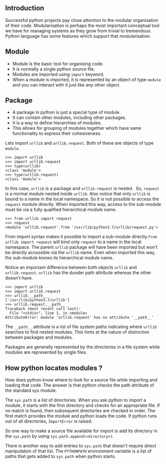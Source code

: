 ## Introduction 

Successful python projects pay close attention to the modular organisation of their code. Modularisation is perhaps the most important conceptual tool we have for managing systems as they grow from trivial to tremendous. Python language has some features which support that modularisation. 

## Module 

- Module is the basic tool for organising code. 
- It is normally a single python source file. 
- Modules are imported using `import` keyword.
- When a module is imported, it is represented by an object of type `module` and you can interact with it just like any other object.

## Package

- A package in python is just a special type of module. 
- It can contain other modules, including other packages.
- It is a way to define hierarchies of modules.
- This allows for grouping of modules together which have same functionality to express their cohesiveness. 

Lets import `urllib` and `urllib.request`. Both of these are objects of type `module`.

```
>>> import urllib
>>> import urllib.request
>>> type(urllib)
<class 'module'>
>>> type(urllib.request)
<class 'module'>
```

In this case, `urllib` is a package and `urllib.request` is nested . So, `request` is a normal module nested inside `urllib`. Also notice that only `urllib` is bound to a name in the local namespace. So it is not possible to access the `request` module directly. When imported this way, access to the sub-module must be via a fully qualified hierarchical module name. 

```
>>> from urllib import request
>>> request
<module 'urllib.request' from '/usr/lib/python3.7/urllib/request.py'>
```
From import syntax makes it possible to import a sub-module directly.`from urllib import request` will bind only `request` to a name in the local namespace. The parent `urllib` package will have been imported but won't be directly accessible via the `urllib` name.  Even when imported this way, the sub-module knows its hierarchical module name. 

Notice an important difference between both objects `urllib` and `urllib.request`. `urllib` has the dunder path attribute whereas the other doesn't have.

```
>>> import urllib
>>> import urllib.request
>>> urllib.__path__
['/usr/lib/python3.7/urllib']
>>> urllib.request.__path__
Traceback (most recent call last):
  File "<stdin>", line 1, in <module>
AttributeError: module 'urllib.request' has no attribute '__path__'
```

The `__path__` attribute is a list of file system paths indicating where `urllib` searches to find nested modules. This hints at the nature of distinction between packages and modules.

Packages are generally represented by the directories in a file system while modules are represented by single files.

## How python locates modules ?

How does python know where to look for a source file while importing and loading that code. The answer is that python checks the path attribute of the standard sys module.

The `sys.path` is a list of directories. When you ask python to import a module, it starts with the first directory and checks for an appropriate file. If no match is found, then subsequent directories are checked in order. The first match provides the module and python loads the code. If python runs out of all directories, `ImportError` is raised. 

So one way to make a source file available for import is add its directory in the `sys.path` by using `sys.path.append(<directory>)`.

There is another way to add entries to `sys.path`  that doesn't require direct manipulation of that list. The `PYTHONPATH` environment variable is a list of paths that gets added to `sys.path` when python starts.

<!--stackedit_data:
eyJoaXN0b3J5IjpbMTc2MTAyODQxM119
-->